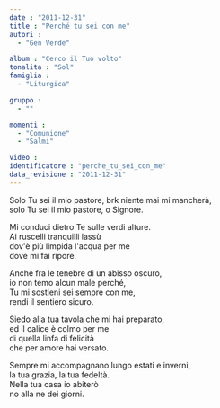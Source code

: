 ```yaml
---
date : "2011-12-31"
title : "Perché tu sei con me"
autori : 
  - "Gen Verde"

album : "Cerco il Tuo volto"
tonalita : "Sol"
famiglia : 
  - "Liturgica"

gruppo : 
  - ""

momenti : 
  - "Comunione"
  - "Salmi"

video : 
identificatore : "perche_tu_sei_con_me"
data_revisione : "2011-12-31"
---
```

  
  
  
  
  
  
  
  
  
  
Solo Tu sei il mio pastore, brk niente mai mi mancherà,  
solo Tu sei il mio pastore, o Signore.      
  
  
  
Mi conduci dietro Te sulle verdi alture.  
Ai ruscelli tranquilli lassù  
dov'è più limpida l'acqua per me  
dove mi fai ripore.  
  
  
  
  
Anche fra le tenebre di un abisso oscuro,  
io non temo alcun male perché,  
Tu mi sostieni sei sempre con me,  
rendi il sentiero sicuro.  
  
  
  
  
Siedo alla tua tavola che mi hai preparato,  
ed il calice è colmo per me  
di quella linfa di felicità  
che per amore hai versato.  
  
  
  
  
Sempre mi accompagnano lungo estati e inverni,  
la tua grazia, la tua fedeltà.  
Nella tua casa io abiterò  
no alla ne dei giorni.  
  
  
  

